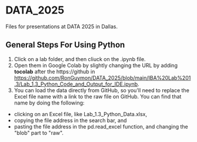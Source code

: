 # DATA_2025
Files for presentations at DATA 2025 in Dallas.

## General Steps For Using Python
1. Click on a lab folder, and then cliuck on the .ipynb file.
2. Open them in Google Colab by slightly changing the URL by adding __tocolab__ after the https://github in https://github.com/RonGuymon/DATA_2025/blob/main/IBA%20Lab%201.3/Lab_1.3_Python_Code_and_Output_for_IDE.ipynb.
3. You can load the data directly from GitHub, so you'll need to replace the Excel file name with a link to the raw file on GitHub. You can find that name by doing the following:
  * clicking on an Excel file, like Lab_1.3_Python_Data.xlsx,
  * copying the file address in the search bar, and
  * pasting the file address in the pd.read_excel function, and changing the "blob" part to "raw".  
